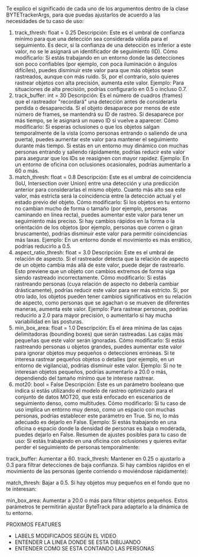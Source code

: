 Te explico el significado de cada uno de los argumentos dentro de la clase BYTETrackerArgs, para que puedas ajustarlos de acuerdo a las necesidades de tu caso de uso:

1. track_thresh: float = 0.25
Descripción: Este es el umbral de confianza mínimo para que una detección sea considerada válida para el seguimiento. Es decir, si la confianza de una detección es inferior a este valor, no se le asignará un identificador de seguimiento (ID).
Cómo modificarlo: Si estás trabajando en un entorno donde las detecciones son poco confiables (por ejemplo, con poca iluminación o ángulos difíciles), puedes disminuir este valor para que más objetos sean rastreados, aunque con más ruido. Si, por el contrario, solo quieres rastrear objetos con alta precisión, aumenta este valor.
Ejemplo: Para situaciones de alta precisión, podrías configurarlo en 0.5 o incluso 0.7.
2. track_buffer: int = 30
Descripción: Es el número de cuadros (frames) que el rastreador "recordará" una detección antes de considerarla perdida o desaparecida. Si el objeto desaparece por menos de este número de frames, se mantendrá su ID de rastreo. Si desaparece por más tiempo, se le asignará un nuevo ID si vuelve a aparecer.
Cómo modificarlo: Si esperas oclusiones o que los objetos salgan temporalmente de la vista (como personas entrando o saliendo de una puerta), puedes aumentar este valor para mantener el seguimiento durante más tiempo. Si estás en un entorno muy dinámico con muchas personas entrando y saliendo rápidamente, podrías reducir este valor para asegurar que los IDs se reasignen con mayor rapidez.
Ejemplo: En un entorno de oficina con oclusiones ocasionales, podrías aumentarlo a 60 o más.
3. match_thresh: float = 0.8
Descripción: Este es el umbral de coincidencia (IoU, Intersection over Union) entre una detección y una predicción anterior para considerarlas el mismo objeto. Cuanto más alto sea este valor, más estricta será la coincidencia entre la detección actual y el estado previo del objeto.
Cómo modificarlo: Si los objetos en tu entorno no cambian mucho de forma o tamaño (por ejemplo, personas caminando en línea recta), puedes aumentar este valor para tener un seguimiento más preciso. Si hay cambios rápidos en la forma o la orientación de los objetos (por ejemplo, personas que corren o giran bruscamente), podrías disminuir este valor para permitir coincidencias más laxas.
Ejemplo: En un entorno donde el movimiento es más errático, podrías reducirlo a 0.5.
4. aspect_ratio_thresh: float = 3.0
Descripción: Este es el umbral de relación de aspecto. Si el rastreador detecta que la relación de aspecto de un objeto cambia más allá de este valor, puede dejar de rastrearlo. Esto previene que un objeto con cambios extremos de forma siga siendo rastreado incorrectamente.
Cómo modificarlo: Si estás rastreando personas (cuya relación de aspecto no debería cambiar drásticamente), podrías reducir este valor para ser más estricto. Si, por otro lado, los objetos pueden tener cambios significativos en su relación de aspecto, como personas que se agachan o se mueven de diferentes maneras, aumenta este valor.
Ejemplo: Para rastrear personas, podrías reducirlo a 2.0 para mayor precisión, o aumentarlo si hay mucha variabilidad en las posturas.
5. min_box_area: float = 1.0
Descripción: Es el área mínima de las cajas delimitadoras (bounding boxes) que serán rastreadas. Las cajas más pequeñas que este valor serán ignoradas.
Cómo modificarlo: Si estás rastreando personas u objetos grandes, puedes aumentar este valor para ignorar objetos muy pequeños o detecciones erróneas. Si te interesa rastrear pequeños objetos o detalles (por ejemplo, en un entorno de vigilancia), podrías disminuir este valor.
Ejemplo: Si no te interesan objetos pequeños, podrías aumentarlo a 20.0 o más, dependiendo del tamaño mínimo que te interese rastrear.
6. mot20: bool = False
Descripción: Este es un parámetro booleano que indica si estás utilizando el modelo de rastreo optimizado para el conjunto de datos MOT20, que está enfocado en escenarios de seguimiento denso, como multitudes.
Cómo modificarlo: Si tu caso de uso implica un entorno muy denso, como un espacio con muchas personas, podrías establecer este parámetro en True. Si no, lo más adecuado es dejarlo en False.
Ejemplo: Si estás trabajando en una oficina o espacio donde la densidad de personas es baja o moderada, puedes dejarlo en False.
Resumen de ajustes posibles para tu caso de uso:
Si estás trabajando en una oficina con oclusiones y quieres evitar perder el seguimiento de personas temporalmente:

track_buffer: Aumentar a 60.
track_thresh: Mantener en 0.25 o ajustarlo a 0.3 para filtrar detecciones de baja confianza.
Si hay cambios rápidos en el movimiento de las personas (gente corriendo o moviéndose rápidamente):

match_thresh: Bajar a 0.5.
Si hay objetos muy pequeños en el fondo que no te interesan:

min_box_area: Aumentar a 20.0 o más para filtrar objetos pequeños.
Estos parámetros te permitirán ajustar ByteTrack para adaptarlo a la dinámica de tu entorno.



PROXIMOS FEATURES
- LABELS MODIFICADOS SEGÚN EL VIDEO
- ENTENDER LA LINEA DONDE SE ESTA DIBUJANDO
- ENTENDER COMO SE ESTA CONTANDO LAS PERSONAS